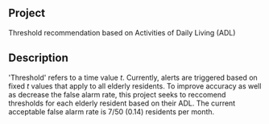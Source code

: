 Project 
------
Threshold recommendation based on Activities of Daily Living (ADL)

Description
-----------
'Threshold' refers to a time value _t_. Currently, alerts are triggered based on fixed _t_ values that apply to all elderly residents.
To improve accuracy as well as decrease the false alarm rate, this project seeks to reccomend thresholds for each elderly resident based
on their ADL. The current acceptable false alarm rate is 7/50 (0.14) residents per month.
